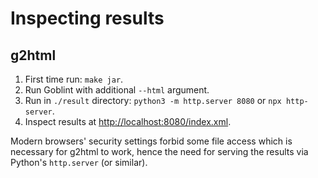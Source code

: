 # Inspecting results

## g2html
1. First time run: `make jar`.
2. Run Goblint with additional `--html` argument.
3. Run in `./result` directory: `python3 -m http.server 8080` or `npx http-server`.
4. Inspect results at <http://localhost:8080/index.xml>.

Modern browsers' security settings forbid some file access which is necessary for g2html to work, hence the need for serving the results via Python's `http.server` (or similar).
